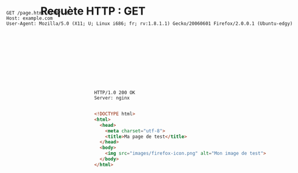 # Requète HTTP : GET

<mdi-desktop-tower-monitor class="text-4xl text-black-100"/>
<arrow x1="160" y1="120" x2="800" y2="120" class="text-black-100" width="3"/>
<mdi-server style="position: absolute; top: 90px; right: 70px;" class="text-4xl text-black-100"/>

```http
GET /page.html HTTP/1.0
Host: example.com
User-Agent: Mozilla/5.0 (X11; U; Linux i686; fr; rv:1.8.1.1) Gecko/20060601 Firefox/2.0.0.1 (Ubuntu-edgy)
```

<div style="height: 20px"></div>


<mdi-desktop-tower-monitor class="text-4xl text-black-100"/>
<arrow x1="800" y1="235" x2="160" y2="235"  class="text-black-100"  width="3"/>
<mdi-server style="position: absolute; top: 210px; right: 70px;" class="text-4xl text-black-100"/>

```http {0|all}
HTTP/1.0 200 OK
Server: nginx
```

```html {0|all}

<!DOCTYPE html>
<html>
  <head>
    <meta charset="utf-8">
    <title>Ma page de test</title>
  </head>
  <body>
    <img src="images/firefox-icon.png" alt="Mon image de test">
  </body>
</html>
```

<style>
  .slidev-code{
    margin: 0 !important;
    padding: 0!important;
  }
</style>